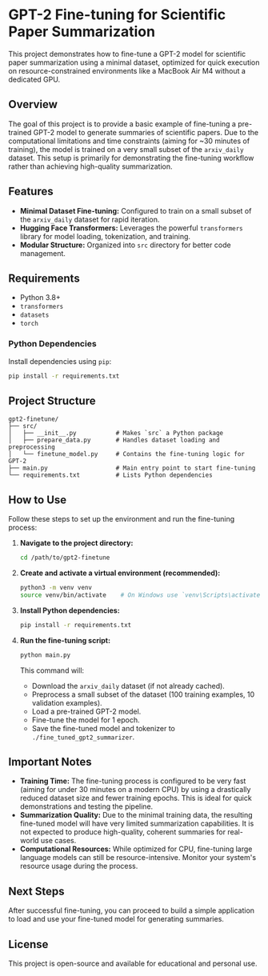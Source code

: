# GPT-2 Fine-tuning for Scientific Paper Summarization

This project demonstrates how to fine-tune a GPT-2 model for scientific paper summarization using a minimal dataset, optimized for quick execution on resource-constrained environments like a MacBook Air M4 without a dedicated GPU.

## Overview

The goal of this project is to provide a basic example of fine-tuning a pre-trained GPT-2 model to generate summaries of scientific papers. Due to the computational limitations and time constraints (aiming for ~30 minutes of training), the model is trained on a very small subset of the `arxiv_daily` dataset. This setup is primarily for demonstrating the fine-tuning workflow rather than achieving high-quality summarization.

## Features

-   **Minimal Dataset Fine-tuning:** Configured to train on a small subset of the `arxiv_daily` dataset for rapid iteration.
-   **Hugging Face Transformers:** Leverages the powerful `transformers` library for model loading, tokenization, and training.
-   **Modular Structure:** Organized into `src` directory for better code management.

## Requirements

-   Python 3.8+
-   `transformers`
-   `datasets`
-   `torch`

### Python Dependencies

Install dependencies using `pip`:

```bash
pip install -r requirements.txt
```

## Project Structure

```
gpt2-finetune/
├── src/
│   ├── __init__.py           # Makes `src` a Python package
│   ├── prepare_data.py       # Handles dataset loading and preprocessing
│   └── finetune_model.py     # Contains the fine-tuning logic for GPT-2
├── main.py                   # Main entry point to start fine-tuning
└── requirements.txt          # Lists Python dependencies
```

## How to Use

Follow these steps to set up the environment and run the fine-tuning process:

1.  **Navigate to the project directory:**

    ```bash
    cd /path/to/gpt2-finetune
    ```

2.  **Create and activate a virtual environment (recommended):**

    ```bash
    python3 -m venv venv
    source venv/bin/activate    # On Windows use `venv\Scripts\activate`
    ```

3.  **Install Python dependencies:**

    ```bash
    pip install -r requirements.txt
    ```

4.  **Run the fine-tuning script:**

    ```bash
    python main.py
    ```

    This command will:
    -   Download the `arxiv_daily` dataset (if not already cached).
    -   Preprocess a small subset of the dataset (100 training examples, 10 validation examples).
    -   Load a pre-trained GPT-2 model.
    -   Fine-tune the model for 1 epoch.
    -   Save the fine-tuned model and tokenizer to `./fine_tuned_gpt2_summarizer`.

## Important Notes

-   **Training Time:** The fine-tuning process is configured to be very fast (aiming for under 30 minutes on a modern CPU) by using a drastically reduced dataset size and fewer training epochs. This is ideal for quick demonstrations and testing the pipeline.
-   **Summarization Quality:** Due to the minimal training data, the resulting fine-tuned model will have very limited summarization capabilities. It is not expected to produce high-quality, coherent summaries for real-world use cases.
-   **Computational Resources:** While optimized for CPU, fine-tuning large language models can still be resource-intensive. Monitor your system's resource usage during the process.

## Next Steps

After successful fine-tuning, you can proceed to build a simple application to load and use your fine-tuned model for generating summaries.

## License

This project is open-source and available for educational and personal use.
